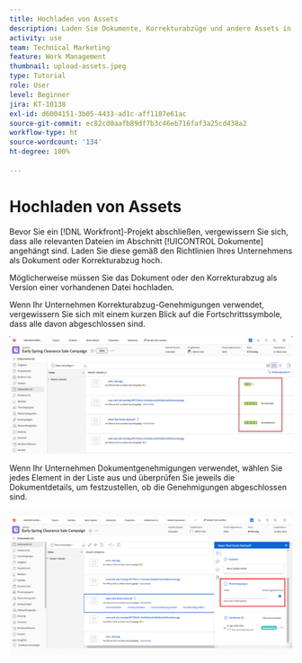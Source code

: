 ```yaml
---
title: Hochladen von Assets
description: Laden Sie Dokumente, Korrekturabzüge und andere Assets in das Projekt hoch, bevor Sie es schließen, um sicherzustellen, dass alle relevanten Daten mit dem Projekt verknüpft sind.
activity: use
team: Technical Marketing
feature: Work Management
thumbnail: upload-assets.jpeg
type: Tutorial
role: User
level: Beginner
jira: KT-10138
exl-id: d6004151-3b05-4433-ad1c-aff1187e61ac
source-git-commit: ec82cd0aafb89df7b3c46eb716faf3a25cd438a2
workflow-type: ht
source-wordcount: '134'
ht-degree: 100%

---
```


# Hochladen von Assets

Bevor Sie ein [!DNL Workfront]-Projekt abschließen, vergewissern Sie sich, dass alle relevanten Dateien im Abschnitt [!UICONTROL Dokumente] angehängt sind. Laden Sie diese gemäß den Richtlinien Ihres Unternehmens als Dokument oder Korrekturabzug hoch.

Möglicherweise müssen Sie das Dokument oder den Korrekturabzug als Version einer vorhandenen Datei hochladen.

Wenn Ihr Unternehmen Korrekturabzug-Genehmigungen verwendet, vergewissern Sie sich mit einem kurzen Blick auf die Fortschrittssymbole, dass alle davon abgeschlossen sind.

![Dokumentseite mit den Symbolen zum Korrekturabzug-Fortschritt](assets/planner-fund-proof-progress-icons.png)

Wenn Ihr Unternehmen Dokumentgenehmigungen verwendet, wählen Sie jedes Element in der Liste aus und überprüfen Sie jeweils die Dokumentdetails, um festzustellen, ob die Genehmigungen abgeschlossen sind.

![Seitliche Zusammenfassung auf der Dokumentenseite mit Dokumentgenehmigungen](assets/planner-fund-document-approval.png)

<!---
learn more urls
Create proofs
Add new documents to Workfront
--->
